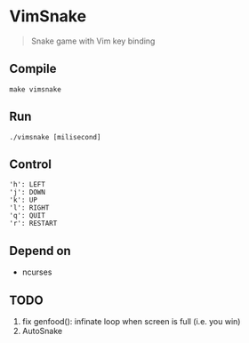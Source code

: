 # VimSnake

> Snake game with Vim key binding

## Compile

    make vimsnake

## Run

    ./vimsnake [milisecond]

## Control

    'h': LEFT
    'j': DOWN
    'k': UP
    'l': RIGHT
    'q': QUIT
    'r': RESTART

## Depend on

* ncurses

## TODO

1. fix genfood(): infinate loop when screen is full (i.e. you win)
2. AutoSnake

